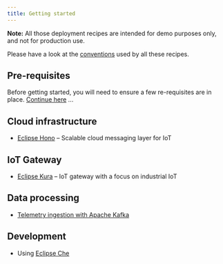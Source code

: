 ```yaml
---
title: Getting started
---
```


**Note:** All those deployment recipes are intended for demo purposes only, and not for production use.

Please have a look at the [conventions](conventions.html) used by all these recipes.

## Pre-requisites

Before getting started, you will need to ensure a few re-requisites are in place. [Continue here](pre-req) ...

## Cloud infrastructure

* [Eclipse Hono](cloud/hono.html) – Scalable cloud messaging layer for IoT

## IoT Gateway

* [Eclipse Kura](gateway/kura.html) – IoT gateway with a focus on industrial IoT

## Data processing

* [Telemetry ingestion with Apache Kafka](data/kafka.html)

## Development

* Using [Eclipse Che](development/che.html)
